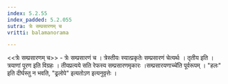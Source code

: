 ```yaml
---
index: 5.2.55
index_padded: 5.2.055
sutra: त्रेः सम्प्रसारणम् च
vritti: balamanorama

---
```

<<त्रेः सम्प्रसारणम् च>> - त्रेः सम्प्रसारणं च । त्रेस्तीयः स्यात्प्रकृतेः सम्प्रसारणं चेत्यर्थः । तृतीय इति । त्रयाणां पूरण इति विग्रहः । तीयप्रत्यये सति रेफस्य सम्प्रसारणमृकारः ।सम्प्रसारयणाच्चे॑ति पूर्वरूपम् । "हलः" इति दीर्घस्तु न भवति, "ढ्रलोपे" इत्यतोऽण इत्यनुवृत्तेः ।